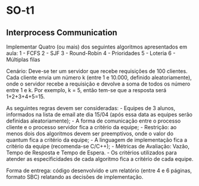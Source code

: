 # SO-t1
## **Interprocess Communication**

Implementar Quatro (ou mais) dos seguintes algoritmos apresentados em aula:
    1 - FCFS
    2 - SJF
    3 - Round-Robin
    4 - Prioridades
    5 - Loteria
    6 - Múltiplas filas

Cenário:
Deve-se ter um servidor que recebe requisições de 100 clientes. Cada cliente envia um número k (entre 1 e 10.000, definido aleatoriamente), onde o servidor recebe a requisição e devolve a soma de todos os número entre 1 e k. Por exemplo, k = 5, então tem-se que a resposta será 1+2+3+4+5=15.

As seguintes regras devem ser consideradas:
    - Equipes de 3 alunos, informados na lista de email ate dia 15/04 (após essa data as equipes serão definidas aleatoriamente);
    - A forma de comunicação entre o processo cliente e o processo servidor fica a critério da equipe;
    - Restrição: ao menos dois dos algoritmos devem ser preemptivos, onde o valor do quantum fica a critério da equipe;
    - A linguagem de implementação fica a critério da equipe (recomenda-se C/C++);
    - Métricas de Avaliação: Vazão, Tempo de Resposta e Tempo de Espera.
    - Os critérios utilizados para atender as especificidades de cada algoritmo fica a critério de cada equipe.

Forma de entrega: código desenvolvido e um relatório (entre 4 e 6 páginas, formato SBC) relatando as decisões de implementação.
